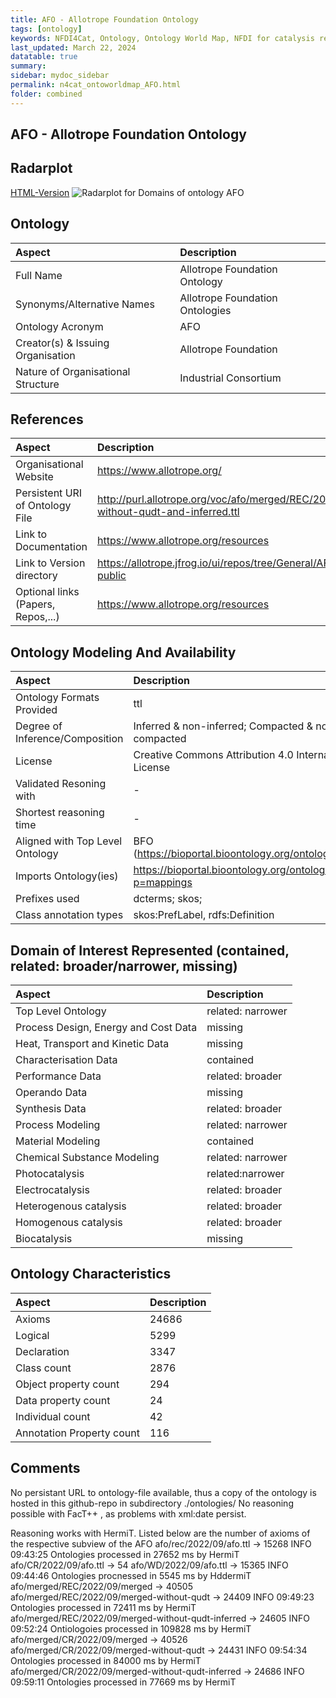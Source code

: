 ```yaml
---
title: AFO - Allotrope Foundation Ontology
tags: [ontology]
keywords: NFDI4Cat, Ontology, Ontology World Map, NFDI for catalysis related research, semantic web
last_updated: March 22, 2024
datatable: true
summary:
sidebar: mydoc_sidebar
permalink: n4cat_ontoworldmap_AFO.html
folder: combined
---
```

## AFO - Allotrope Foundation Ontology


 ## Radarplot 

 [HTML-Version](../radarplots/Radarplot_AFO.html) ![Radarplot for Domains of ontology AFO](../radarplots/Radarplot_AFO.svg) 
## Ontology

|Aspect |Description| 
 |:---|:---|
| Full Name | Allotrope Foundation Ontology |
| Synonyms/Alternative Names | Allotrope Foundation Ontologies |
| Ontology Acronym | AFO |
| Creator(s) & Issuing Organisation | Allotrope Foundation |
| Nature of Organisational Structure | Industrial Consortium |

## References

|Aspect |Description| 
 |:---|:---|
| Organisational Website | https://www.allotrope.org/ |
| Persistent URI of Ontology File | http://purl.allotrope.org/voc/afo/merged/REC/2023/09/merged-without-qudt-and-inferred.ttl |
| Link to Documentation | https://www.allotrope.org/resources  |
| Link to Version directory | https://allotrope.jfrog.io/ui/repos/tree/General/AFO-release-public |
| Optional links (Papers, Repos,...) | https://www.allotrope.org/resources |

## Ontology Modeling And Availability

|Aspect |Description| 
 |:---|:---|
| Ontology Formats Provided | ttl |
| Degree of Inference/Composition | Inferred & non-inferred; Compacted & non-compacted |
| License | Creative Commons Attribution 4.0 International License |
| Validated Resoning with | - |
| Shortest reasoning time | - |
| Aligned with Top Level Ontology | BFO (https://bioportal.bioontology.org/ontologies/AFO) |
| Imports Ontology(ies) | https://bioportal.bioontology.org/ontologies/AFO/?p=mappings |
| Prefixes used | dcterms; skos; |
| Class annotation types | skos:PrefLabel, rdfs:Definition |

## Domain of Interest Represented (contained, related: broader/narrower, missing)

|Aspect |Description| 
 |:---|:---|
| Top Level Ontology | related: narrower |
| Process Design, Energy and Cost Data | missing |
| Heat, Transport and Kinetic Data | missing |
| Characterisation Data | contained |
| Performance Data | related: broader |
| Operando Data | missing |
| Synthesis Data | related: broader |
| Process Modeling | related: narrower |
| Material Modeling | contained |
| Chemical Substance Modeling | related: narrower |
| Photocatalysis | related:narrower |
| Electrocatalysis | related: broader |
| Heterogenous catalysis | related: broader |
| Homogenous catalysis | related: broader |
| Biocatalysis | missing |

## Ontology Characteristics

|Aspect |Description| 
 |:---|:---|
| Axioms | 24686 |
| Logical | 5299 |
| Declaration | 3347 |
| Class count | 2876 |
| Object property count | 294 |
| Data property count | 24 |
| Individual count | 42 |
| Annotation Property count | 116 |

## Comments

No persistant URL to ontology-file available, thus a copy of the ontology is hosted in this github-repo in subdirectory ./ontologies/ 
No reasoning possible with FacT++ , as problems with xml:date persist.

Reasoning works with HermiT. Listed below are the number of axioms of the respective subview of the AFO
afo/rec/2022/09/afo.ttl -> 15268    INFO  09:43:25  Ontologies processed in 27652 ms by HermiT
afo/CR/2022/09/afo.ttl -> 54
afo/WD/2022/09/afo.ttl -> 15365  INFO  09:44:46  Ontologies procnessed in 5545 ms by HddermiT
afo/merged/REC/2022/09/merged -> 40505
afo/merged/REC/2022/09/merged-without-qudt -> 24409   INFO  09:49:23  Ontologies processed in 72411 ms by HermiT
afo/merged/REC/2022/09/merged-without-qudt-inferred -> 24605    INFO  09:52:24  Ontiologoies processed in 109828 ms by HermiT
afo/merged/CR/2022/09/merged -> 40526
afo/merged/CR/2022/09/merged-without-qudt -> 24431  INFO  09:54:34  Ontologies processed in 84000 ms by HermiT
afo/merged/CR/2022/09/merged-without-qudt-inferred -> 24686 INFO  09:59:11  Ontologies processed in 77669 ms by HermiT
